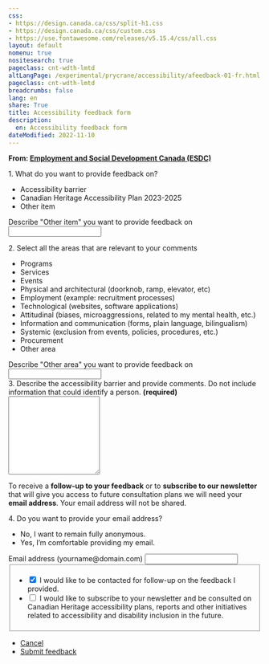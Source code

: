 ```yaml
---
css:
- https://design.canada.ca/css/split-h1.css
- https://design.canada.ca/css/custom.css
- https://use.fontawesome.com/releases/v5.15.4/css/all.css
layout: default
nomenu: true
nositesearch: true
pageclass: cnt-wdth-lmtd
altLangPage: /experimental/prycrane/accessibility/afeedback-01-fr.html
pageclass: cnt-wdth-lmtd
breadcrumbs: false
lang: en
share: True
title: Accessibility feedback form
description: 
  en: Accessibility feedback form 
dateModified: 2022-11-10
---
```


 <div class="mwsgeneric-base-html parbase section">
      <p class="gc-byline"><strong>From: <a href="[https://www.canada.ca/en/treasury-board-secretariat.html](https://www.canada.ca/en/employment-social-development.html)">Employment and Social Development Canada (ESDC)</a></strong></p>
      <section>
<div class="wb-frmvld">
  <form action="#" method="get" id="accessibility_feedback">
    <div class="wb-fieldflow gc-font-2019" data-wb-fieldflow='{"noForm": true, "renderas":"radio", "gcChckbxrdio":true}'>
      <p>1. What do you want to provide feedback on?</p>
      <ul>
        <li data-wb-fieldflow='{"action": "query", "name": "feedback_type", "value": "feedback_type1"}'>Accessibility barrier</li>
        <li data-wb-fieldflow='{"action": "query", "name": "feedback_type", "value": "feedback_type2"}' >Canadian Heritage Accessibility Plan 2023-2025</li>
        <li data-wb-fieldflow='[
                                {"action": "toggle", "toggle": "#feedback_type_other", "live":true },
                                {"action": "query", "name": "feedback_type", "value": "feedback_type3" }
                               ]'>Other item</li>
      </ul>
    </div>
    <div id="feedback_type_other" class="hidden">
      <div class="form-group">
        <label for="feedback_type3_desc"><span class="field-name gc-font-2019">Describe "Other item" you want to provide feedback on</span></label>
        <input class="form-control full-width input-lg" id="feedback_type3_desc" name="feedback_type3_desc" type="text" />
      </div>
    </div>
    <div class="wb-fieldflow gc-font-2019" data-wb-fieldflow='{"noForm": true, "renderas":"checkbox", "gcChckbxrdio":true}'>
      <p>2. Select all the areas that are relevant to your comments</p>
      <ul>
        <li data-wb-fieldflow='{"action": "query", "name": "areas", "value": "areas1"}'>Programs</li>
        <li data-wb-fieldflow='{"action": "query", "name": "areas", "value": "areas2"}'>Services</li>
        <li data-wb-fieldflow='{"action": "query", "name": "areas", "value": "areas3"}'>Events</li>
        <li data-wb-fieldflow='{"action": "query", "name": "areas", "value": "areas4"}'>Physical and architectural (doorknob, ramp, elevator, etc)</li>
        <li data-wb-fieldflow='{"action": "query", "name": "areas", "value": "areas5"}'>Employment (example: recruitment processes)</li>
        <li data-wb-fieldflow='{"action": "query", "name": "areas", "value": "areas6"}'>Technological (websites, software applications)</li>
        <li data-wb-fieldflow='{"action": "query", "name": "areas", "value": "areas7"}'>Attitudinal (biases, microaggressions, related to my mental health, etc.)</li>
        <li data-wb-fieldflow='{"action": "query", "name": "areas", "value": "areas8"}'>Information and communication (forms, plain language, bilingualism)</li>
        <li data-wb-fieldflow='{"action": "query", "name": "areas", "value": "areas9"}'>Systemic (exclusion from events, policies, procedures, etc.)</li>
        <li data-wb-fieldflow='{"action": "query", "name": "areas", "value": "areas10"}'>Procurement</li>
        <li data-wb-fieldflow='[
                                {"action": "toggle", "toggle": "#area_other", "live": true},
                                {"action": "query", "name": "areas", "value": "areas11"}
                                ]'>Other area</li>
      </ul>
    </div>
    <div id="area_other" class="hidden">
      <div class="form-group">
        <label for="areas_desc"><span class="field-name gc-font-2019">Describe "Other area" you want to provide feedback on</span></label>
        <input class="form-control full-width input-lg" id="areas_desc" name="areas_desc" type="text" />
      </div>
    </div>
    <div class="form-group">
      <label for="description" class="required"><span class="field-name gc-font-2019">3. Describe the accessibility barrier and provide comments.  
        Do not include information that could identify a person. <strong class="required">(required)</strong></span></label>
      <textarea class="form-control required full-width" rows="10" id="description"></textarea>
    </div>
    <div class="alert alert-warning mrgn-tp-lg gc-font-2019">
      <p>To receive a <strong>follow-up to your feedback</strong> or to <strong>subscribe to our newsletter</strong> that will give you access to future 
        consultation plans we will need your <strong>email address</strong>.  Your email address will not be shared.</p>
    </div>
    <div class="wb-fieldflow gc-font-2019" data-wb-fieldflow='{"noForm": true, "renderas":"radio", "gcChckbxrdio":true}'>
      <p>4.  Do you want to provide your email address?</p>
      <ul>
        <li data-wb-fieldflow='{"action": "query", "name": "feedback_type", "value": "feedback_type1"}'>No, I want to remain fully anonymous.</li>
        <li data-wb-fieldflow='[
                                {"action": "toggle", "toggle": "#email_request_other", "live":true },
                                {"action": "query", "name": "feedback_type", "value": "feedback_type3" }
                               ]'>Yes, I’m comfortable providing my email.</li>
      </ul>
    </div>
    <div id="email_request_other" class="hidden">
      <div class="form-group">
        <label for="email1"><span class="field-name gc-font-2019">Email address</span> (yourname@domain.com)</label>
        <input class="form-control input-lg" id="email1" name="email1" type="email" autocomplete="email" />
      </div>
      <fieldset class="gc-chckbxrdio">
        <ul class="list-unstyled lst-spcd-2">
          <li class="checkbox">
            <input type="checkbox" id="cond1" checked>
            <label for="cond1">I would like to be contacted for follow-up on the feedback I provided.</label>
          </li>
          <li class="checkbox">
            <input type="checkbox" id="cond2">
            <label for="cond2">I would like to subscribe to your newsletter 
              and be consulted on Canadian Heritage accessibility plans, reports and other 
              initiatives related to accessibility and disability inclusion in the future.</label>
          </li>
        </ul>
      </fieldset>
    </div>
  </form>
</div>
<ul class="list-inline mrgn-tp-lg">
  <li><a href="afeedback-02-en.html" type="button" class="btn btn-default btn-lg">Cancel</a></li>
  <li><a href="afeedback-05-en.html" type="button" class="btn btn-primary btn-lg">Submit feedback</a></li>
</ul>

